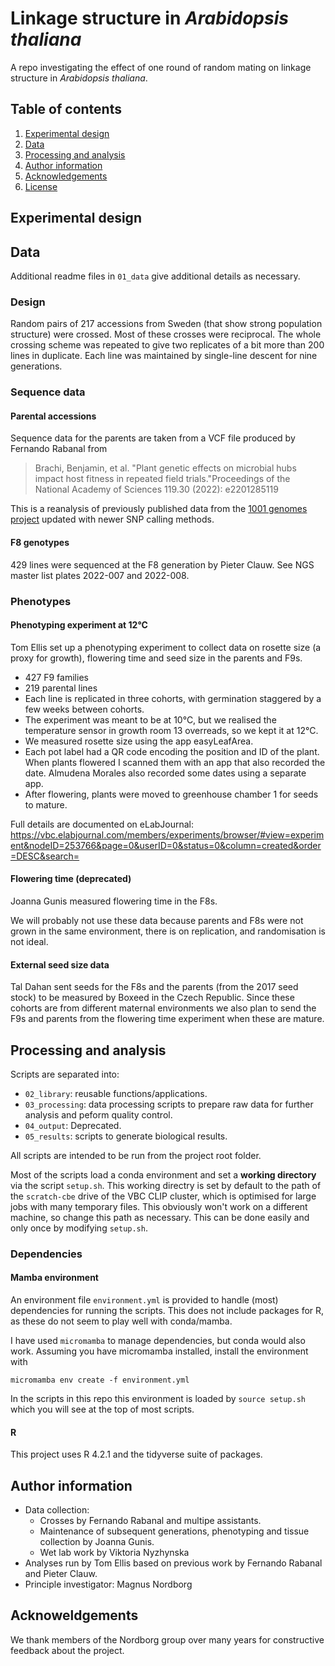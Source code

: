 # Linkage structure in *Arabidopsis thaliana*

A repo investigating the effect of one round of random mating on linkage
structure in *Arabidopsis thaliana*.

## Table of contents

1. [Experimental design](#experimental-design)
3. [Data](#data)
4. [Processing and analysis](#processing-and-analysis)
5. [Author information](#author-information)
6. [Acknowledgements](#acknowledgements)
7. [License](#license)

## Experimental design

## Data

Additional readme files in `01_data` give additional details as necessary.

### Design

Random pairs of 217 accessions from Sweden (that show strong population
structure) were crossed. Most of these crosses were reciprocal. The whole crossing
scheme was repeated to give two replicates of a bit more than 200 lines in 
duplicate. Each line was maintained by single-line descent for nine generations.

### Sequence data

#### Parental accessions

Sequence data for the parents are taken from a VCF file produced by Fernando
Rabanal from

> Brachi, Benjamin, et al. "Plant genetic effects on microbial hubs impact host fitness in repeated field trials."Proceedings of the National Academy of Sciences 119.30 (2022): e2201285119

This is a reanalysis of previously published data from the [1001 genomes project](https://1001genomes.org/)
updated with newer SNP calling methods.

#### F8 genotypes

429 lines were sequenced at the F8 generation by Pieter Clauw.
See NGS master list plates 2022-007 and 2022-008.

### Phenotypes

#### Phenotyping experiment at 12°C

Tom Ellis set up a phenotyping experiment to collect data on rosette size (a 
proxy for growth), flowering time and seed size in the parents and F9s.

* 427 F9 families
* 219 parental lines
* Each line is replicated in three cohorts, with germination staggered by a few
weeks between cohorts.
* The experiment was meant to be at 10°C, but we realised the temperature sensor
in growth room 13 overreads, so we kept it at 12°C.
* We measured rosette size using the app easyLeafArea.
* Each pot label had a QR code encoding the position and ID of the plant. When
plants flowered I scanned them with an app that also recorded the date. Almudena
Morales also recorded some dates using a separate app.
* After flowering, plants were moved to greenhouse chamber 1 for seeds to mature.

Full details are documented on eLabJournal:
https://vbc.elabjournal.com/members/experiments/browser/#view=experiment&nodeID=253766&page=0&userID=0&status=0&column=created&order=DESC&search=

#### Flowering time (deprecated)

Joanna Gunis measured flowering time in the F8s.

We will probably not use these data because parents and F8s were not grown in the
same environment, there is on replication, and randomisation is not ideal.

#### External seed size data

Tal Dahan sent seeds for the F8s and the parents (from the 2017 seed stock) to 
be measured by Boxeed in the Czech Republic. Since these cohorts are from
different maternal environments we also plan to send the F9s and parents from 
the flowering time experiment when these are mature.

## Processing and analysis

Scripts are separated into:
- `02_library`: reusable functions/applications.
- `03_processing`: data processing scripts to prepare raw data for further analysis
    and peform quality control.
- `04_output`: Deprecated.
- `05_results`: scripts to generate biological results.

All scripts are intended to be run from the project root folder.

Most of the scripts load a conda environment and set a **working directory** via
the script `setup.sh`.
This working directry is set by default to the path of the `scratch-cbe` drive
of the VBC CLIP cluster, which is optimised for large jobs with many temporary files.
This obviously won't work on a different machine, so change this path as
necessary. This can be done easily and only once by modifying `setup.sh`.

### Dependencies

#### Mamba environment

An environment file `environment.yml` is provided to handle (most) dependencies for running the scripts.
This does not include packages for R, as these do not seem to play well with conda/mamba.

I have used `micromamba` to manage dependencies, but conda would also work.
Assuming you have micromamba installed, install the environment with 
```
micromamba env create -f environment.yml
```

In the scripts in this repo this environment is loaded by `source setup.sh` 
which you will see at the top of most scripts.

#### R

This project uses R 4.2.1 and the tidyverse suite of packages.

## Author information

* Data collection:
    * Crosses by Fernando Rabanal and multipe assistants.
    * Maintenance of subsequent generations, phenotyping and tissue collection by Joanna Gunis.
    * Wet lab work by Viktoria Nyzhynska
* Analyses run by Tom Ellis based on previous work by Fernando Rabanal and Pieter Clauw.
* Principle investigator: Magnus Nordborg

## Acknoweldgements

We thank members of the Nordborg group over many years for constructive feedback about the project.